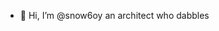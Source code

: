 - 👋 Hi, I’m @snow6oy an architect who dabbles
<!---
snow6oy/snow6oy is a ✨ special ✨ repository because its `README.md` (this file) appears on your GitHub profile.
You can click the Preview link to take a look at your changes.
--->
